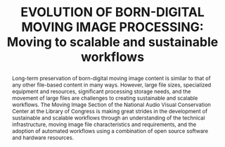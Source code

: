 ---
abstract: Long-term preservation of born-digital moving image content is similar to
  that of any other file-based content in many ways. However, large file sizes, specialized
  equipment and resources, significant processing storage needs, and the movement
  of large files are challenges to creating sustainable and scalable workflows. The
  Moving Image Section of the National Audio Visual Conservation Center at the Library
  of Congress is making great strides in the development of sustainable and scalable
  workflows through an understanding of the technical infrastructure, moving image
  file characteristics and requirements, and the adoption of automated workflows using
  a combination of open source software and hardware resources.
creators:
- Curtis, Rachel
- Drake Davis, Laura
date: null
document_url: https://www.ideals.illinois.edu/items/128332/bitstreams/429029/data.pdf
grand_parent: iPRES
institutions: []
keywords:
- moving image
- digital workflows
- scalability
- technical infrastructure
- digital preservation
landing_page_url: https://hdl.handle.net/2142/121129
language: eng
layout: publication
license: CC-BY 4.0 International
notes_url: null
parent: iPRES 2023
publication_type: paper
size: null
slides_url: https://hdl.handle.net/2142/121651
source_name: iPRES
stream_url: null
title: 'EVOLUTION OF BORN-DIGITAL MOVING IMAGE PROCESSING: Moving to scalable and
  sustainable workflows'
year: 2023
---